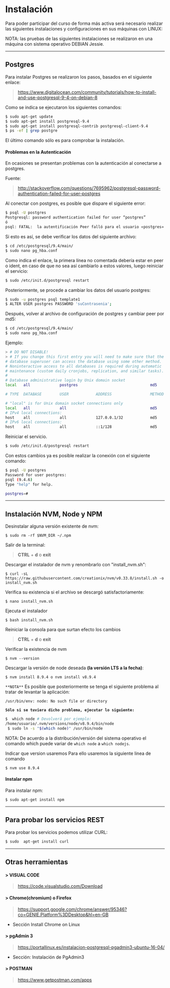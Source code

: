 # Instalación

Para poder participar del curso de forma más activa será necesario realizar las siguientes instalaciones y configuraciones en sus máquinas con LINUX:


NOTA: las pruebas de las siguientes instalaciones se realizaron en una máquina con sistema operativo DEBIAN Jessie.


-----------------------
## Postgres

Para instalar Postgres se realizaron los pasos, basados en el siguiente enlace:
> https://www.digitalocean.com/community/tutorials/how-to-install-and-use-postgresql-9-4-on-debian-8

Como se indica se ejecutaron los siguientes comandos:
```sh
$ sudo apt-get update
$ sudo apt-get install postgresql-9.4
$ sudo apt-get install postgresql-contrib postgresql-client-9.4
$ ps -ef | grep postgre
```
El último comando sólo es para comprobar la instalación.

#### Problemas en la Autenticación 

En ocasiones se presentan problemas con la autenticación al conectarse a postgres.

Fuente:
> http://stackoverflow.com/questions/7695962/postgresql-password-authentication-failed-for-user-postgres

Al conectar con postgres, es posible que dispare el siguiente error:
```sh
$ psql -U postgres
Postgresql: password authentication failed for user “postgres”
ó
psql: FATAL:  la autentificación Peer falló para el usuario «postgres»
```

Si esto es así, se debe verificar los datos del siguiente archivo:
```sh
$ cd /etc/postgresql/9.4/main/
$ sudo nano pg_hba.conf
```
Como indica el enlace, la primera línea no comentada debería estar en peer o ident, en caso de que no sea así cambiarlo a estos valores, luego reiniciar el servicio:
```sh
$ sudo /etc/init.d/postgresql restart
```
Posteriormente, se procede a cambiar los datos del usuario postgres:
```sh
$ sudo -u postgres psql template1
$ ALTER USER postgres PASSWORD 'suContrasenia';
```
Después, volver al archivo de configuración de postgres y cambiar peer por md5:
```sh
$ cd /etc/postgresql/9.4/main/
$ sudo nano pg_hba.conf
```
Ejemplo:
```sh
> # DO NOT DISABLE!
> # If you change this first entry you will need to make sure that the
# database superuser can access the database using some other method.
# Noninteractive access to all databases is required during automatic
# maintenance (custom daily cronjobs, replication, and similar tasks).
#
# Database administrative login by Unix domain socket
local   all             postgres                                md5

# TYPE  DATABASE        USER            ADDRESS                 METHOD

# "local" is for Unix domain socket connections only
local   all             all                                     md5
# IPv4 local connections:
host    all             all             127.0.0.1/32            md5
# IPv6 local connections:
host    all             all             ::1/128                 md5
```
Reiniciar el servicio.
```sh
$ sudo /etc/init.d/postgresql restart
```
Con estos cambios ya es posible realizar la conexión con el siguiente comando:
```sh
$ psql -U postgres
Password for user postgres:
psql (9.4.6)
Type "help" for help.

postgres=#
```


-----------------------

## Instalación NVM, Node y NPM


Desinstalar alguna versión existente de nvm:
```
$ sudo rm -rf $NVM_DIR ~/.npm
```
Salir de la terminal:
> **CTRL** + **d** o **exit**

Descargar el instalador de nvm y renombrarlo con "install_nvm.sh":
```
$ curl -sL https://raw.githubusercontent.com/creationix/nvm/v0.33.8/install.sh -o install_nvm.sh
```

Verifica su existencia si el archivo se descargó satisfactoriamente:
```
$ nano install_nvm.sh
```

Ejecuta el instalador
```
$ bash install_nvm.sh
```

Reiniciar la consola para que surtan efecto los cambios
> **CTRL** + **d** o **exit**

Verificar la existencia de nvm
```
$ nvm --version
```

Descargar la versión de node deseada **(la versión LTS a la fecha)**:
```
$ nvm install 8.9.4 o nvm install v8.9.4
```

`**NOTA**`
Es posible que posteriormente se tenga el siguiente problema al tratar de levantar la aplicación:
```
/usr/bin/env: node: No such file or directory
```

**`Sólo si se tuviera dicho problema, ejecutar lo siguiente:`**
```sh
$  which node # Devolverá por ejemplo:
/home/usuario/.nvm/versions/node/v8.9.4/bin/node
 $ sudo ln -s "$(which node)" /usr/bin/node
```

NOTA: De acuerdo a la distribución/versión del sistema operativo el comando which puede variar de `which node` a `which nodejs`.

Indicar que version usaremos
Para ello usaremos la siguiente linea de comando
```
$ nvm use 8.9.4
```

#### Instalar npm
Para instalar npm:
```
$ sudo apt-get install npm
```

-----------------------

## Para probar los servicios REST

Para probar los servicios podemos utilizar CURL:

```sh
$ sudo  apt-get install curl
```


-----------------------

## Otras herramientas


#### > VISUAL CODE

> https://code.visualstudio.com/Download


#### > Chrome(chromium) o Firefox

> https://support.google.com/chrome/answer/95346?co=GENIE.Platform%3DDesktop&hl=en-GB

  - Sección Install Chrome on Linux

#### > pgAdmin 3

> https://portallinux.es/instalacion-postgresql-pgadmin3-ubuntu-16-04/

  - Sección: Instalación de PgAdmin3 
#### > POSTMAN

> https://www.getpostman.com/apps

